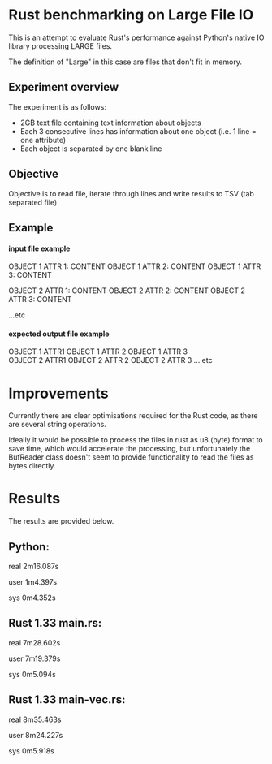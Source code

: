 # Rust benchmarking on Large File IO

This is an attempt to evaluate Rust's performance against Python's native IO library processing LARGE files.

The definition of "Large" in this case are files that don't fit in memory.

## Experiment overview

The experiment is as follows:

* 2GB text file containing text information about objects
* Each 3 consecutive lines has information about one object (i.e. 1 line = one attribute)
* Each object is separated by one blank line

## Objective

Objective is to read file, iterate through lines and write results to TSV (tab separated file)

## Example

#### input file example

OBJECT 1 ATTR 1: CONTENT
OBJECT 1 ATTR 2: CONTENT
OBJECT 1 ATTR 3: CONTENT

OBJECT 2 ATTR 1: CONTENT
OBJECT 2 ATTR 2: CONTENT
OBJECT 2 ATTR 3: CONTENT

...etc

#### expected output file example

OBJECT 1 ATTR1	OBJECT 1 ATTR 2	OBJECT 1 ATTR 3 <br>
OBJECT 2 ATTR1	OBJECT 2 ATTR 2	OBJECT 2 ATTR 3
... etc


# Improvements

Currently there are clear optimisations required for the Rust code, as there are several string operations.

Ideally it would be possible to process the files in rust as u8 (byte) format to save time, which would accelerate the processing, but unfortunately the BufReader class doesn't seem to provide functionality to read the files as bytes directly.

# Results

The results are provided below.
 

## Python:

real    2m16.087s

user    1m4.397s

sys     0m4.352s


## Rust 1.33 main.rs:

real    7m28.602s

user    7m19.379s

sys     0m5.094s


## Rust 1.33 main-vec.rs:

real    8m35.463s                                                                                        

user    8m24.227s                                                                                        

sys     0m5.918s

